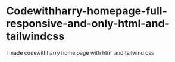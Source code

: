 # Codewithharry-homepage-full-responsive-and-only-html-and-tailwindcss
I made codewithharry home page with html and tailwind css 
